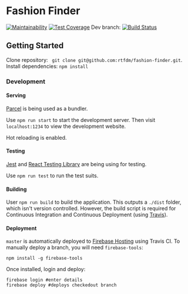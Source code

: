 # Fashion Finder

[![Maintainability](https://api.codeclimate.com/v1/badges/b766c7ba67ddad5b94a2/maintainability)](https://codeclimate.com/github/rtfdm/fashion-finder/maintainability) [![Test Coverage](https://api.codeclimate.com/v1/badges/b766c7ba67ddad5b94a2/test_coverage)](https://codeclimate.com/github/rtfdm/fashion-finder/test_coverage) Dev branch: [![Build Status](https://travis-ci.com/rtfdm/fashion-finder.svg?branch=dev)](https://travis-ci.com/rtfdm/fashion-finder)

## Getting Started

Clone repository: ` git clone git@github.com:rtfdm/fashion-finder.git`.
Install dependencies: `npm install`

### Development

#### Serving

[Parcel](https://parceljs.org/) is being used as a bundler.

Use `npm run start` to start the development server. Then visit `localhost:1234` to view the development website.

Hot reloading is enabled.

#### Testing

[Jest](https://parceljs.org/) and [React Testing Library](https://github.com/kentcdodds/react-testing-library) are being using for testing.

Use `npm run test` to run the test suits.

#### Building

User `npm run build` to build the application. This outputs a `./dist` folder, which isn't version controlled. However, the build script is required for Continuous Integration and Continuous Deployment (using [Travis](https://travis-ci.org/)).

#### Deployment

`master` is automatically deployed to [Firebase Hosting](https://firebase.google.com/docs/hosting/) using Travis CI. To manually deploy a branch, you will need `firebase-tools`:

```
npm install -g firebase-tools
```

Once installed, login and deploy:
```
firebase login #enter details
firebase deploy #deploys checkedout branch
```

